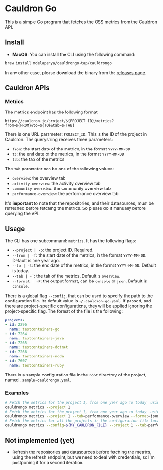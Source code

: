 # Cauldron Go

This is a simple Go program that fetches the OSS metrics from the Cauldron API.

## Install

- **MacOS**: You can install the CLI using the following command:

```sh
brew install mdelapenya/cauldrongo-tap/cauldrongo
```

In any other case, please download the binary from the [releases page](https://github.com/mdelapenya/cauldrongo/releases).

## Cauldron APIs

### Metrics

The metrics endpoint has the following format:

```
https://cauldron.io/project/${PROJECT_ID}/metrics?from=${FROM}&to=${TO}&tab=${TAB}
```

There is one URL parameter: `PROJECT_ID`. This is the ID of the project in Cauldron. The querystring receives three parameters:

- `from`: the start date of the metrics, in the format `YYYY-MM-DD`
- `to`: the end date of the metrics, in the format `YYYY-MM-DD`
- `tab`: the tab of the metrics

The `tab` parameter can be one of the following values:

- `overview`: the overview tab
- `activity-overview`: the activity overview tab
- `community-overview`: the community overview tab
- `performance-overview`: the performance overview tab

It's **important** to note that the repositories, and their datasources, must be refreshed before fetching the metrics. So please do it manually before querying the API.

## Usage

The CLI has one subcommand: `metrics`. It has the following flags:

- `--project | -p`: the project ID. Required.
- `--from | -f`: the start date of the metrics, in the format `YYYY-MM-DD`. Default is one year ago.
- `--to | -t`: the end date of the metrics, in the format `YYYY-MM-DD`. Default is today.
- `--tab | -T`: the tab of the metrics. Default is `overview`.
- `--format | -F`: the output format, can be `console` or `json`. Default is `console`.

There is a global flag `--config`, that can be used to specify the path to the configuration file. Its default value is `~/.cauldron-go.yaml`. If passed, and there are project-specific configurations, they will be applied ignoring the project-specific flag. The format of the file is the following:

```yaml
projects:
- id: 2296
  name: testcontainers-go
- id: 7264
  name: testcontainers-java
- id: 7265
  name: testcontainers-dotnet
- id: 7266
  name: testcontainers-node
- id: 7607
  name: testcontainers-ruby
```

There is a sample configuration file in the `root` directory of the project, named `.sample-cauldrongo.yaml`.

### Examples

```sh
# Fetch the metrics for the project 1, from one year ago to today, using the overview tab, in the console format.
cauldrongo metrics --project 1
# Fetch the metrics for the project 1, from one year ago to today, using the performance overview tab, in the JSON format.
cauldrongo metrics --project 1 --tab=performance-overview --format=json
# Fetch the metrics for all the projects in the configuration file located in the ${MY_CAULDRON_FILE} path, from one year ago to today, using the performance overview tab, in the JSON format.
cauldrongo metrics --config=${MY_CAULDRON_FILE} --project 1 --tab=performance-overview --format=json
```

## Not implemented (yet)

- Refresh the repositories and datasources before fetching the metrics, using the refresh endpoint, but we need to deal with credentials, so I'm postponing it for a second iteration.
